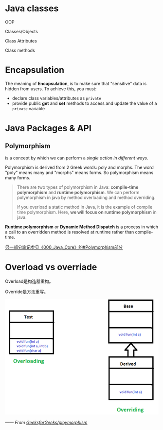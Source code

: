 # Java classes

OOP

Classes/Objects

Class Attributes

Class methods

# Encapsulation

The meaning of **Encapsulation**, is to make sure that "sensitive" data is hidden from users. To achieve this, you must:

- declare class variables/attributes as `private`
- provide public **get** and **set** methods to access and update the value of a `private` variable

# Java Packages & API

## Polymorphism

is a concept by which we can perform a *single action in different ways*.

Polymorphism is derived from 2 Greek words: poly and morphs. The word "poly" means many and "morphs" means forms. So polymorphism means many forms.

> There are two types of polymorphism in Java: **compile-time polymorphism** and **runtime polymorphism**. We can perform polymorphism in java by method overloading and method overriding.
>
> If you overload a static method in Java, it is the example of compile time polymorphism. Here, **we will focus on runtime polymorphism** in java.

**Runtime polymorphism** or **Dynamic Method Dispatch** is a process in which a call to an overridden method is resolved at runtime rather than compile-time.

[另一部分笔记参见《000_Java_Core》的#Polymorphism部分](../master/000_Java_Core.md)

# Overload vs overriade

Overload是构造器重构。

Override是方法重写。

![](imgs/OverridingVsOverloading.png)

*—— From [GeeksforGeeks/ploymorphism](https://www.geeksforgeeks.org/polymorphism-in-java/)*

